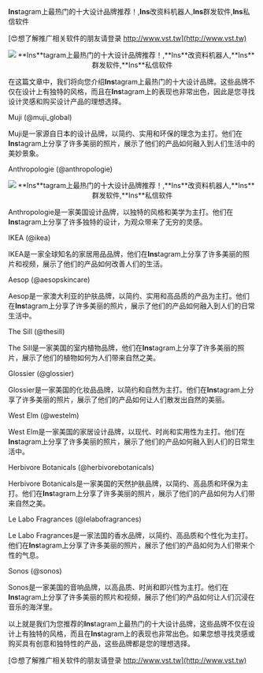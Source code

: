 **Ins**tagram上最热门的十大设计品牌推荐！,**Ins**改资料机器人,**Ins**群发软件,**Ins**私信软件

[😍想了解推广相关软件的朋友请登录 http://www.vst.tw](http://www.vst.tw)

 <center><img src="https://vst.tw/MP4/tuiguang/png/8.png" alt="**Ins**tagram上最热门的十大设计品牌推荐！,**Ins**改资料机器人,**Ins**群发软件,**Ins**私信软件"></center>

在这篇文章中，我们将向您介绍**Ins**tagram上最热门的十大设计品牌。这些品牌不仅在设计上有独特的风格，而且在**Ins**tagram上的表现也非常出色，因此是您寻找设计灵感和购买设计产品的理想选择。

Muji (@muji_global)

Muji是一家源自日本的设计品牌，以简约、实用和环保的理念为主打。他们在**Ins**tagram上分享了许多美丽的照片，展示了他们的产品如何融入到人们生活中的美妙景象。

Anthropologie (@anthropologie)

 <center><img src="https://vst.tw/MP4/tuiguang/png/3.png" alt="**Ins**tagram上最热门的十大设计品牌推荐！,**Ins**改资料机器人,**Ins**群发软件,**Ins**私信软件"></center>

Anthropologie是一家美国设计品牌，以独特的风格和美学为主打。他们在**Ins**tagram上分享了许多独特的设计，为观众带来了无穷的灵感。

IKEA (@ikea)

IKEA是一家全球知名的家居用品品牌，他们在**Ins**tagram上分享了许多美丽的照片和视频，展示了他们的产品如何改善人们的生活。

Aesop (@aesopskincare)

Aesop是一家澳大利亚的护肤品牌，以简约、实用和高品质的产品为主打。他们在**Ins**tagram上分享了许多美丽的照片，展示了他们的产品如何融入到人们的日常生活中。

The Sill (@thesill)

The Sill是一家美国的室内植物品牌，他们在**Ins**tagram上分享了许多美丽的照片，展示了他们的植物如何为人们带来自然之美。

Glossier (@glossier)

Glossier是一家美国的化妆品品牌，以简约和自然为主打。他们在**Ins**tagram上分享了许多美丽的照片，展示了他们的产品如何让人们散发出自然的美丽。

West Elm (@westelm)

West Elm是一家美国的家居设计品牌，以现代、时尚和实用性为主打。他们在**Ins**tagram上分享了许多美丽的照片，展示了他们的产品如何融入到人们的日常生活中。

Herbivore Botanicals (@herbivorebotanicals)

Herbivore Botanicals是一家美国的天然护肤品牌，以简约、高品质和环保为主打。他们在**Ins**tagram上分享了许多美丽的照片，展示了他们的产品如何为人们带来自然之美。

Le Labo Fragrances (@lelabofragrances)

Le Labo Fragrances是一家法国的香水品牌，以简约、高品质和个性化为主打。他们在**Ins**tagram上分享了许多美丽的照片，展示了他们的产品如何为人们带来个性的气息。

Sonos (@sonos)

Sonos是一家美国的音响品牌，以高品质、时尚和即兴性为主打。他们在**Ins**tagram上分享了许多美丽的照片和视频，展示了他们的产品如何让人们沉浸在音乐的海洋里。

以上就是我们为您推荐的**Ins**tagram上最热门的十大设计品牌，这些品牌不仅在设计上有独特的风格，而且在**Ins**tagram上的表现也非常出色。如果您想寻找灵感或购买具有创意和独特性的产品，这些品牌都是您的理想选择。

[😍想了解推广相关软件的朋友请登录 http://www.vst.tw](http://www.vst.tw)



